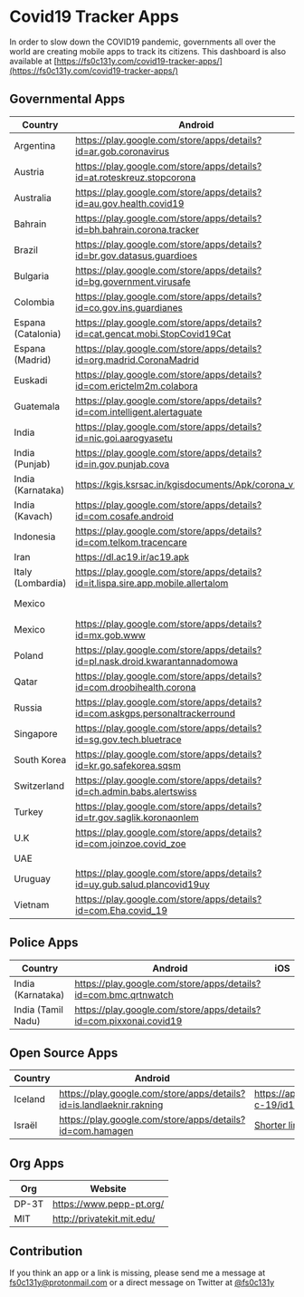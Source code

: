 # Covid19 Tracker Apps

In order to slow down the COVID19 pandemic, governments all over the world are creating mobile apps to track its citizens. This dashboard is also available at [https://fs0c131y.com/covid19-tracker-apps/](https://fs0c131y.com/covid19-tracker-apps/)

## Governmental Apps

| Country            | Android                                                                           | iOS                                                                 |
| ------------------ | --------------------------------------------------------------------------------- | ------------------------------------------------------------------- |
| Argentina          | https://play.google.com/store/apps/details?id=ar.gob.coronavirus                  |                                                                     |
| Austria            | https://play.google.com/store/apps/details?id=at.roteskreuz.stopcorona            | https://apps.apple.com/at/app/apple-store/id1503717224              |
| Australia          | https://play.google.com/store/apps/details?id=au.gov.health.covid19               | https://apps.apple.com/au/app/coronavirus-australia/id1503846231    |
| Bahrain            | https://play.google.com/store/apps/details?id=bh.bahrain.corona.tracker           | https://apps.apple.com/app/id1501478858                             |
| Brazil             | https://play.google.com/store/apps/details?id=br.gov.datasus.guardioes            | https://apps.apple.com/fr/app/coronav%C3%ADrus-sus/id1408008382     |
| Bulgaria           | https://play.google.com/store/apps/details?id=bg.government.virusafe              | https://apps.apple.com/bg/app/virusafe/id1506362170                 |
| Colombia           | https://play.google.com/store/apps/details?id=co.gov.ins.guardianes               | https://apps.apple.com/co/app/coronapp-colombia/id1502037648        |
| Espana (Catalonia) | https://play.google.com/store/apps/details?id=cat.gencat.mobi.StopCovid19Cat      | https://apps.apple.com/us/app/stop-covid19-cat/id1502992288         |
| Espana (Madrid)    | https://play.google.com/store/apps/details?id=org.madrid.CoronaMadrid             | https://apps.apple.com/es/app/coronamadrid/id1502911576             |
| Euskadi            | https://play.google.com/store/apps/details?id=com.erictelm2m.colabora             | https://apps.apple.com/es/app/covid-19-eus/id1504249338             |
| Guatemala          | https://play.google.com/store/apps/details?id=com.intelligent.alertaguate         | https://apps.apple.com/us/app/alerta-guate/id1472419119             |
| India              | https://play.google.com/store/apps/details?id=nic.goi.aarogyasetu                 | https://apps.apple.com/in/app/aarogyasetu/id1505825357              |
| India (Punjab)     | https://play.google.com/store/apps/details?id=in.gov.punjab.cova                  | https://apps.apple.com/fr/app/cova-punjab/id1501977319              |
| India (Karnataka)  | https://kgis.ksrsac.in/kgisdocuments/Apk/corona_v1.apk                            |                                                                     |
| India (Kavach)     | https://play.google.com/store/apps/details?id=com.cosafe.android                  |                                                                     |
| Indonesia          | https://play.google.com/store/apps/details?id=com.telkom.tracencare               |                                                                     |
| Iran               | https://dl.ac19.ir/ac19.apk                                                       |                                                                     |
| Italy (Lombardia)  | https://play.google.com/store/apps/details?id=it.lispa.sire.app.mobile.allertalom | https://apps.apple.com/it/app/allertalom/id1455220682               |
| Mexico             |                                                                                   | https://apps.apple.com/fr/app/covid-19-jalisco/id1504356187         |
| Mexico             | https://play.google.com/store/apps/details?id=mx.gob.www                          |                                                                     |
| Poland             | https://play.google.com/store/apps/details?id=pl.nask.droid.kwarantannadomowa     | https://apps.apple.com/pl/app/kwarantanna-domowa/id1502997499       |
| Qatar              | https://play.google.com/store/apps/details?id=com.droobihealth.corona             | https://apps.apple.com/us/app/droobi/id1258209665                   |
| Russia             | https://play.google.com/store/apps/details?id=com.askgps.personaltrackerround     |                                                                     |
| Singapore          | https://play.google.com/store/apps/details?id=sg.gov.tech.bluetrace               | https://apps.apple.com/sg/app/tracetogether/id1498276074            |
| South Korea        | https://play.google.com/store/apps/details?id=kr.go.safekorea.sqsm                | [Shorter link](https://apps.apple.com/gb/app/%EC%9E%90%EA%B0%80%EA%B2%A9%EB%A6%AC%EC%9E%90-%EC%95%88%EC%A0%84%EB%B3%B4%ED%98%B8/id1502372537) |
| Switzerland        | https://play.google.com/store/apps/details?id=ch.admin.babs.alertswiss            | https://apps.apple.com/ch/app/alertswiss/id957339177                |
| Turkey             | https://play.google.com/store/apps/details?id=tr.gov.saglik.koronaonlem           | https://apps.apple.com/tr/app/korona-%C3%B6nlem/id1503515316        |
| U.K                | https://play.google.com/store/apps/details?id=com.joinzoe.covid_zoe               | https://apps.apple.com/gb/app/covid-symptom-tracker/id1503529611    |
| UAE                |                                                                                   | https://apps.apple.com/sa/app/tawakkalna/id1506236754               |
| Uruguay            | https://play.google.com/store/apps/details?id=uy.gub.salud.plancovid19uy          | https://apps.apple.com/us/app/coronavirus-uy/id1503026854           |
| Vietnam            | https://play.google.com/store/apps/details?id=com.Eha.covid_19                    | https://apps.apple.com/us/app/covid-19/id1501810040?ls=1            |

## Police Apps

| Country            | Android                                                                       | iOS                                                             |
| ------------------ | ----------------------------------------------------------------------------- |  -------------------------------------------------------------- |
| India (Karnataka)  | https://play.google.com/store/apps/details?id=com.bmc.qrtnwatch               |                                                                 |
| India (Tamil Nadu) | https://play.google.com/store/apps/details?id=com.pixxonai.covid19            |                                                                 |

## Open Source Apps

| Country            | Android                                                                       | iOS                                                             | Repo
| ------------------ | ----------------------------------------------------------------------------- |  -------------------------------------------------------------- |  ------------------------------------------------------------ |
| Iceland            | https://play.google.com/store/apps/details?id=is.landlaeknir.rakning          | https://apps.apple.com/is/app/rakning-c-19/id1504655876         | https://github.com/aranja/rakning-c19-app
| Israël             | https://play.google.com/store/apps/details?id=com.hamagen                     | [Shorter link](https://apps.apple.com/us/app/%D7%94%D7%9E%D7%92%D7%9F-%D7%90%D7%A4%D7%9C%D7%99%D7%A7%D7%A6%D7%99%D7%94-%D7%9C%D7%9E%D7%9C%D7%97%D7%9E%D7%94-%D7%91%D7%A7%D7%95%D7%A8%D7%95%D7%A0%D7%94/id1503224314) | https://github.com/MohGovIL/hamagen-react-native

## Org Apps

| Org                | Website                                 |
| ------------------ | --------------------------------------- |
| DP-3T              | https://www.pepp-pt.org/                |
| MIT                | http://privatekit.mit.edu/              |

## Contribution

If you think an app or a link is missing, please send me a message at [fs0c131y@protonmail.com](mailto:fs0c131y@protonmail.com) or a direct message on Twitter at [@fs0c131y](https://twitter.com/fs0c131y)


